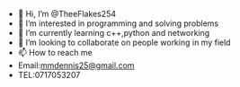 - 👋 Hi, I’m @TheeFlakes254
- 👀 I’m interested in programming and solving problems
- 🌱 I’m currently learning c++,python and networking
- 💞️ I’m looking to collaborate on people working in my field
- 📫 How to reach me 
- Email:mmdennis25@gmail.com
- TEL:0717053207

<!---
TheeFlakes254/TheeFlakes254 is a ✨ special ✨ repository because its `README.md` (this file) appears on your GitHub profile.
You can click the Preview link to take a look at your changes.
--->
